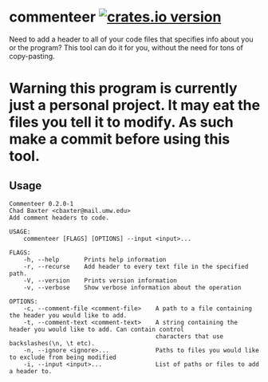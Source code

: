 # commenteer [![crates.io version](https://img.shields.io/crates/v/commenteer.svg)](https://crates.io/crates/commenteer)

Need to add a header to all of your code files that specifies info about you or the program? This tool can do it for you, without the need for tons of copy-pasting.

# Warning this program is currently just a personal project. It may eat the files you tell it to modify. As such make a commit before using this tool.

## Usage

```
Commenteer 0.2.0-1
Chad Baxter <cbaxter@mail.umw.edu>
Add comment headers to code.

USAGE:
    commenteer [FLAGS] [OPTIONS] --input <input>...

FLAGS:
    -h, --help       Prints help information
    -r, --recurse    Add header to every text file in the specified path.
    -V, --version    Prints version information
    -v, --verbose    Show verbose information about the operation

OPTIONS:
    -c, --comment-file <comment-file>    A path to a file containing the header you would like to add.
    -t, --comment-text <comment-text>    A string containing the header you would like to add. Can contain control
                                         characters that use backslashes(\n, \t etc).
    -n, --ignore <ignore>...             Paths to files you would like to exclude from being modified
    -i, --input <input>...               List of paths or files to add a header to.

```
